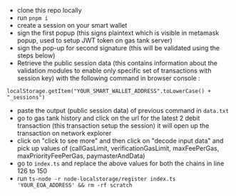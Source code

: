- clone this repo locally
- run `pnpm i`
- create a session on your smart wallet
- sign the first popup (this signs plaintext which is visible in metamask popup, used to setup JWT token on gas tank server)
- sign the pop-up for second signature (this will be validated using the steps below)
- Retrieve the public session data (this contains information about the validation modules to enable only specific set of transactions with session key) with the following command in browser console :
```
localStorage.getItem("YOUR_SMART_WALLET_ADDRESS".toLowerCase() +  "_sessions")
```
- paste the output (public session data) of previous command in `data.txt`
- go to gas tank history and click on the url for the latest 2 debit transaction (this transaction setup the session) it will open up the transaction on network explorer
- click on "click to see more" and then click on "decode input data" and pick up values of (callGasLimit, verificationGasLimit, maxFeePerGas, maxPriorityFeePerGas, paymasterAndData)
- go to `index.ts` and replace the above values for both the chains in line 126 to 150
- run `ts-node -r node-localstorage/register index.ts 'YOUR_EOA_ADDRESS' && rm -rf scratch`
